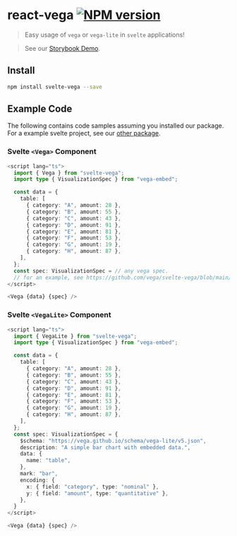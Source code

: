 # react-vega [![NPM version][npm-image]][npm-url]

> Easy usage of `vega` or `vega-lite` in `svelte` applications!

> See our [Storybook Demo](http://vega.github.io/svelte-vega/).

## Install

```bash
npm install svelte-vega --save
```

[npm-image]: https://img.shields.io/npm/v/svelte-vega.svg?style=flat-square
[npm-url]: https://npmjs.org/package/svelte-vega

## Example Code

The following contains code samples assuming you installed our package.
For a example svelte project, see our [other package](https://github.com/vega/svelte-vega/tree/main/packages/sample-project).

### Svelte `<Vega>` Component

```typescript
<script lang="ts">
  import { Vega } from "svelte-vega";
  import type { VisualizationSpec } from "vega-embed";

  const data = {
    table: [
      { category: "A", amount: 28 },
      { category: "B", amount: 55 },
      { category: "C", amount: 43 },
      { category: "D", amount: 91 },
      { category: "E", amount: 81 },
      { category: "F", amount: 53 },
      { category: "G", amount: 19 },
      { category: "H", amount: 87 },
    ],
  };
  const spec: VisualizationSpec = // any vega spec.
  // for an example, see https://github.com/vega/svelte-vega/blob/main/packages/storybook/stories/spec1.ts
</script>

<Vega {data} {spec} />
```

### Svelte `<VegaLite>` Component

```typescript
<script lang="ts">
  import { VegaLite } from "svelte-vega";
  import type { VisualizationSpec } from "vega-embed";

  const data = {
    table: [
      { category: "A", amount: 28 },
      { category: "B", amount: 55 },
      { category: "C", amount: 43 },
      { category: "D", amount: 91 },
      { category: "E", amount: 81 },
      { category: "F", amount: 53 },
      { category: "G", amount: 19 },
      { category: "H", amount: 87 },
    ],
  };
  const spec: VisualizationSpec = {
    $schema: "https://vega.github.io/schema/vega-lite/v5.json",
    description: "A simple bar chart with embedded data.",
    data: {
      name: "table",
    },
    mark: "bar",
    encoding: {
      x: { field: "category", type: "nominal" },
      y: { field: "amount", type: "quantitative" },
    },
  }
</script>

<Vega {data} {spec} />
```

